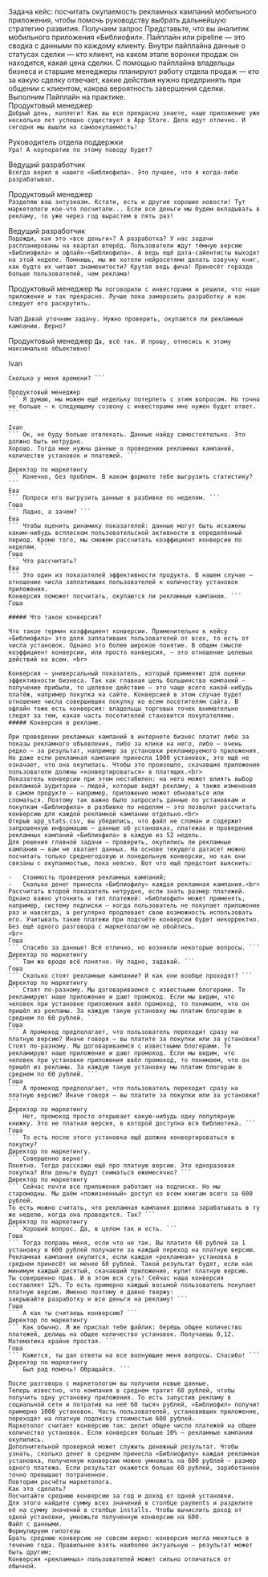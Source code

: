 Задача кейс: посчитать окупаемость рекламных кампаний мобильного приложения, чтобы помочь руководству выбрать дальнейшую стратегию развития.
Получаем запрос
Представьте, что вы аналитик мобильного приложения «Библиофил».
Пайплайн или pipeline — это сводка с данными по каждому клиенту. Внутри пайплайна данные о статусах сделки — кто клиент, на каком этапе воронки продаж он находится, какая цена сделки. С помощью пайплайна владельцы бизнеса и старшие менеджеры планируют работу отдела продаж — кто за какую сделку отвечает, какие действия нужно предпринять при общении с клиентом, какова вероятность завершения сделки.
Выполним Пайплайн на практике.
<br>
Продуктовый менеджер<br>
``` Добрый день, коллеги! Как вы все прекрасно знаете, наше приложение уже несколько лет успешно существует в App Store. Дела идут отлично. И сегодня мы вышли на самоокупаемость! ``` 

Руководитель отдела поддержки<br>
``` Ура! А корпоратив по этому поводу будет? ```
 
Ведущий разработчик<br>
``` Всегда верил в нашего «Библиофила». Это лучшее, что я когда-либо разрабатывал. ```
 
Продуктовый менеджер<br>
``` Разделяю ваш энтузиазм. Кстати, есть и другие хорошие новости! Тут маркетологи кое-что посчитали... Если все деньги мы будем вкладывать в рекламу, то уже через год вырастем в пять раз! ```
 
Ведущий разработчик<br>
``` Подожди, как это «все деньги»? А разработка? У нас задачи распланированы на квартал вперёд. Пользователи ждут тёмную версию «Библиофила» и офлайн-«Библиофила». А ведь ещё дата-сайентисты выходят на этой неделе. Помнишь, мы же хотели нейросетями делать озвучку книг, как будто их читают знаменитости? Крутая ведь фича! Принесёт гораздо больше пользователей, чем реклама! ```
 
Продуктовый менеджер
``` Мы поговорили с инвесторами и решили, что наше приложение и так прекрасно. Лучше пока заморозить разработку и как следует его раскрутить. ```
 
Ivan
``` Давай уточним задачу. Нужно проверить, окупаются ли рекламные кампании. Верно? ```
 
Продуктовый менеджер
``` Да, всё так. И прошу, отнесись к этому максимально объективно! ```
 
Ivan
``` Объективность и аналитика — почти синонимы. Принимаюсь за дело! 
Сколько у меня времени? ```
 
Продуктовый менеджер
``` Я думаю, мы можем ещё недельку потерпеть с этим вопросом. Но точно не больше — к следующему созвону с инвесторами мне нужен будет ответ. ```
 
Ivan
``` Ок, не буду больше отвлекать. Данные найду самостоятельно. Это должно быть нетрудно.
Хорошо. Тогда мне нужны данные о проведении рекламных кампаний, количестве установок и платежей. ```
 
Директор по маркетингу
``` Конечно, без проблем. В каком формате тебе выгрузить статистику?  ```
Ева
``` Попроси его выгрузить данные в разбивке по неделям. ```
Гоша
``` Ладно, а зачем? ```
Ева
``` Чтобы оценить динамику показателей: данные могут быть искажены каким-нибудь всплеском пользовательской активности в определённый период. Кроме того, мы сможем рассчитать коэффициент конверсии по неделям. ```
Гоша
``` Что рассчитать?
Ева
``` Это один из показателей эффективности продукта. В нашем случае — отношение числа заплативших пользователей к количеству установок приложения.
Конверсия поможет посчитать, окупаются ли рекламные кампании. ```
Гоша

##### Что такое конверсия?

Что такое термин коэффициент конверсии. Применительно к кейсу «Библиофила» это доля заплативших пользователей от всех, то есть от числа установок. Однако это более широкое понятие. В общем смысле коэффициент конверсии, или просто конверсия, — это отношение целевых действий ко всем. <br>

Конверсия — универсальный показатель, который применяют для оценки эффективности бизнеса. Так как главная цель большинства компаний — получение прибыли, то целевое действие — это чаще всего какой-нибудь платёж, например покупка на сайте. Конверсией в этом случае будет отношение числа совершивших покупку ко всем посетителям сайта. В офлайн тоже есть конверсия: владельцы торговых точек внимательно следят за тем, какая часть посетителей становится покупателями.
##### Конверсия в рекламе.

При проведении рекламных кампаний в интернете бизнес платит либо за показы рекламного объявления, либо за клики на него, либо — очень редко — за результат, например за установки рекламируемого приложения. Но даже если рекламная кампания принесла 1000 установок, это ещё не означает, что она окупилась. Чтобы это произошло, скачавшие приложение пользователи должны «конвертироваться» в платящих.<br>
Показатель конверсии при этом нестабилен: на него может влиять выбор рекламной аудитории — людей, которые видят рекламу; а также изменения в самом продукте — например, приложение может обновиться или сломаться. Поэтому так важно было запросить данные по установкам и покупкам «Библиофила» в разбивке по неделям — это позволит рассчитать конверсию для каждой рекламной кампании отдельно.<br>
Открыв app_stats.csv, вы убедились, что файл не сломан и содержит запрошенную информацию — данные об установках, платежах и проведении рекламных кампаний «Библиофила» в каждую из 52 недель.
Для решения главной задачи — проверить, окупились ли рекламные кампании — вам не хватает данных. На основе текущего датасет можно посчитать только среднегодовую и понедельную конверсии, но как они связаны с окупаемостью, пока неясно. Вот что ещё предстоит выяснить:

-	Стоимость проведения рекламных кампаний;
-	Сколько денег принесла «Библиофилу» каждая рекламная кампания.<br>
Рассчитать второй показатель нетрудно, если знать размер платежей. Однако важно уточнить и тип платежей: «Библиофил» может применять, например, систему подписки — когда пользователь не покупает приложение раз и навсегда, а регулярно продлевает свою возможность использовать его. Учитывать такие платежи при подсчёте конверсии будет некорректно. Без ещё одного разговора с маркетологом не обойтись.
<br>
Гоша
``` Спасибо за данные! Всё отлично, но возникли некоторые вопросы. ```
Директор по маркетингу
``` Там же вроде всё понятно. Ну ладно, задавай. ```
Гоша
``` Сколько стоят рекламные кампании? И как они вообще проходят? ```
Директор по маркетингу
``` Стоят по-разному. Мы договариваемся с известными блогерами. Те рекламируют наше приложение и дают промокод. Если мы видим, что человек при установке приложения ввёл промокод, то понимаем, что он пришёл из рекламы. За каждую такую установку мы платим блогерам в среднем по 60 рублей. ```
Гоша
``` А промокод предполагает, что пользователь переходит сразу на платную версию? Иначе говоря — вы платите за покупки или за установки? 
Стоят по-разному. Мы договариваемся с известными блогерами. Те рекламируют наше приложение и дают промокод. Если мы видим, что человек при установке приложения ввёл промокод, то понимаем, что он пришёл из рекламы. За каждую такую установку мы платим блогерам в среднем по 60 рублей. ```
Гоша
``` А промокод предполагает, что пользователь переходит сразу на платную версию? Иначе говоря — вы платите за покупки или за установки? ```
Директор по маркетингу
``` Нет, промокод просто открывает какую-нибудь одну популярную книжку. Это не платная версия, в которой доступна вся библиотека. ```
Гоша
``` То есть после этого установка ещё должна конвертироваться в покупку?
Директор по маркетингу.
``` Совершенно верно! 
Понятно. Тогда расскажи ещё про платную версию. Это одноразовая покупка? Или деньги будут сниматься ежемесячно? ```
Директор по маркетингу
``` Сейчас почти все приложения работают на подписке. Но мы старомодны. Мы даём «пожизненный» доступ ко всем книгам всего за 600 рублей.
То есть можно считать, что рекламная кампания должна зарабатывать в ту же неделю, когда она проводится. Так? ```
Директор по маркетингу
``` Хороший вопрос. Да, в целом так и есть. ```
Гоша
``` Тогда поправь меня, если что не так. Вы платите 60 рублей за 1 установку и 600 рублей получаете за каждый переход на платную версию. Рекламная кампания окупится, если каждая «рекламная» установка в среднем принесёт не менее 60 рублей. Такой результат будет, если как минимум каждый десятый, скачавший приложение, купит платную версию. 
Ты совершенно прав. И в этом вся суть! Сейчас наша конверсия составляет 12%. То есть примерно каждый восьмой пользователь покупает платную версию. Именно поэтому я давно твержу:
закрывайте разработку и все деньги на рекламу! ```
Гоша
``` А как ты считаешь конверсию? ```
Директор по маркетингу
``` Как обычно. Я же прислал тебе файлик: берёшь общее количество платежей, делишь на общее количество установок. Получаешь 0,12.
Математика крайне простая. ```
Гоша
``` Кажется, ты дал ответы на все волнующие меня вопросы. Спасибо! ```
Директор по маркетингу
``` Был рад помочь! Обращайся. ```

После разговора с маркетологом вы получили новые данные.
Теперь известно, что компания в среднем тратит 60 рублей, чтобы получить одну установку приложения. То есть запустив рекламу в социальной сети и потратив на неё 60 тысяч рублей, «Библиофил» получит примерно 1000 установок. Часть пользователей, установивших приложение, переходят на платную подписку стоимостью 600 рублей.
Маркетолог считает конверсию так: делит общее число платежей на общее количество установок. Если конверсия больше 10% — рекламные кампании окупились.
Дополнительной проверкой может служить денежный результат. Чтобы узнать, сколько денег в среднем принесла «Библиофилу» каждая рекламная установка, полученную конверсию можно умножить на 600 рублей — размер одного платежа. Если результат окажется больше 60 рублей, заработанное точно превышает потраченное.
Повторим расчёты маркетолога.
Как это сделать?
Посчитайте среднюю конверсию за год и доход от одной установки.
Для этого найдите сумму всех значений в столбце payments и разделите её на сумму значений в столбце installs. Чтобы вычислить доход от одной установки, умножьте полученную конверсию на 600.
Файл с данными.
Формулируем гипотезы
Брать среднюю конверсию не совсем верно: конверсия могла меняться в течение года. Правильнее взять наиболее актуальную — результат может быть другим;
Конверсия «рекламных» пользователей может сильно отличаться от обычной.

